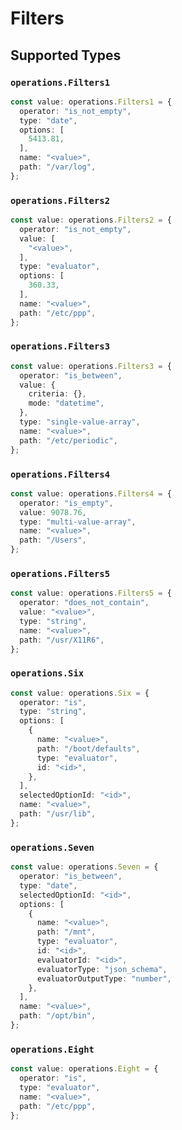 # Filters


## Supported Types

### `operations.Filters1`

```typescript
const value: operations.Filters1 = {
  operator: "is_not_empty",
  type: "date",
  options: [
    5413.81,
  ],
  name: "<value>",
  path: "/var/log",
};
```

### `operations.Filters2`

```typescript
const value: operations.Filters2 = {
  operator: "is_not_empty",
  value: [
    "<value>",
  ],
  type: "evaluator",
  options: [
    360.33,
  ],
  name: "<value>",
  path: "/etc/ppp",
};
```

### `operations.Filters3`

```typescript
const value: operations.Filters3 = {
  operator: "is_between",
  value: {
    criteria: {},
    mode: "datetime",
  },
  type: "single-value-array",
  name: "<value>",
  path: "/etc/periodic",
};
```

### `operations.Filters4`

```typescript
const value: operations.Filters4 = {
  operator: "is_empty",
  value: 9078.76,
  type: "multi-value-array",
  name: "<value>",
  path: "/Users",
};
```

### `operations.Filters5`

```typescript
const value: operations.Filters5 = {
  operator: "does_not_contain",
  value: "<value>",
  type: "string",
  name: "<value>",
  path: "/usr/X11R6",
};
```

### `operations.Six`

```typescript
const value: operations.Six = {
  operator: "is",
  type: "string",
  options: [
    {
      name: "<value>",
      path: "/boot/defaults",
      type: "evaluator",
      id: "<id>",
    },
  ],
  selectedOptionId: "<id>",
  name: "<value>",
  path: "/usr/lib",
};
```

### `operations.Seven`

```typescript
const value: operations.Seven = {
  operator: "is_between",
  type: "date",
  selectedOptionId: "<id>",
  options: [
    {
      name: "<value>",
      path: "/mnt",
      type: "evaluator",
      id: "<id>",
      evaluatorId: "<id>",
      evaluatorType: "json_schema",
      evaluatorOutputType: "number",
    },
  ],
  name: "<value>",
  path: "/opt/bin",
};
```

### `operations.Eight`

```typescript
const value: operations.Eight = {
  operator: "is",
  type: "evaluator",
  name: "<value>",
  path: "/etc/ppp",
};
```

